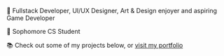 🎨 Fullstack Developer, UI/UX Designer, Art & Design enjoyer and aspiring Game Developer

🏫 Sophomore CS Student

📚 Check out some of my projects below, or [visit my portfolio](https://hotaru-hspr.github.io)
